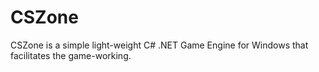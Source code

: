 # CSZone
CSZone is a simple light-weight C# .NET Game Engine for Windows that facilitates the game-working.
